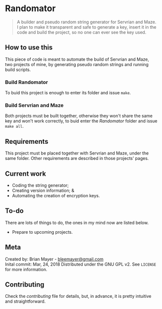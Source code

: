 # Randomator
> A builder and pseudo random string generator for Servrian and Maze. I plan to make it transparent and safe to generate a key, insert it in the code and build the project, so no one can ever see the key used.

##  How to use this

This piece of code is meant to automate the build of Servrian and Maze, two projects of mine, by generating pseudo random strings and running build scripts.

### Build Randomator

To buid this project is enough to enter its folder and issue `make`.

### Build Servrian and Maze

Both projects must be built together, otherwise they won't share the same key and won't work correctly, to buid enter the _Randomator_ folder and issue `make all`.

## Requirements

This project must be placed together with Servrian and Maze, under the same folder. Other requirements are described in those projects' pages.

## Current work

- Coding the string generator;
- Creating version information; &
- Automating the creation of encryption keys.

## To-do

There are lots of things to do, the ones in my mind now are listed below.

- Prepare to upcoming projects.

## Meta

Created by: Brian Mayer - bleemayer@gmail.com	
Inital commit: Mar, 24, 2018
Distributed under the GNU GPL v2. See ``LICENSE`` for more information.

## Contributing

Check the *contributing* file for details, but, in advance, it is pretty intuitive and straightforward.
